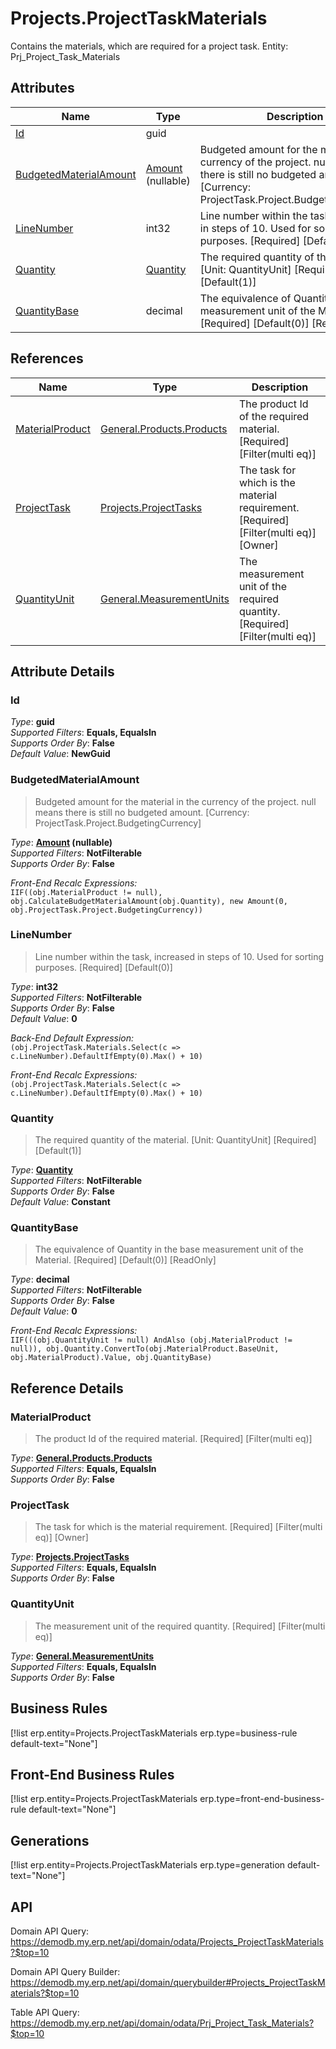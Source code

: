 # Projects.ProjectTaskMaterials

Contains the materials, which are required for a project task. Entity: Prj_Project_Task_Materials

## Attributes

| Name | Type | Description |
| ---- | ---- | --- |
| [Id](Projects.ProjectTaskMaterials.md#Id) | guid |  
| [BudgetedMaterialAmount](Projects.ProjectTaskMaterials.md#BudgetedMaterialAmount) | [Amount](../data-types/Amount.md) (nullable) | Budgeted amount for the material in the currency of the project. null means there is still no budgeted amount. [Currency: ProjectTask.Project.BudgetingCurrency] 
| [LineNumber](Projects.ProjectTaskMaterials.md#LineNumber) | int32 | Line number within the task, increased in steps of 10. Used for sorting purposes. [Required] [Default(0)] 
| [Quantity](Projects.ProjectTaskMaterials.md#Quantity) | [Quantity](../data-types/Quantity.md) | The required quantity of the material. [Unit: QuantityUnit] [Required] [Default(1)] 
| [QuantityBase](Projects.ProjectTaskMaterials.md#QuantityBase) | decimal | The equivalence of Quantity in the base measurement unit of the Material. [Required] [Default(0)] [ReadOnly] 

## References

| Name | Type | Description |
| ---- | ---- | --- |
| [MaterialProduct](Projects.ProjectTaskMaterials.md#MaterialProduct) | [General.Products.Products](General.Products.Products.md) | The product Id of the required material. [Required] [Filter(multi eq)] |
| [ProjectTask](Projects.ProjectTaskMaterials.md#ProjectTask) | [Projects.ProjectTasks](Projects.ProjectTasks.md) | The task for which is the material requirement. [Required] [Filter(multi eq)] [Owner] |
| [QuantityUnit](Projects.ProjectTaskMaterials.md#QuantityUnit) | [General.MeasurementUnits](General.MeasurementUnits.md) | The measurement unit of the required quantity. [Required] [Filter(multi eq)] |


## Attribute Details

### Id

_Type_: **guid**  
_Supported Filters_: **Equals, EqualsIn**  
_Supports Order By_: **False**  
_Default Value_: **NewGuid**  

### BudgetedMaterialAmount

> Budgeted amount for the material in the currency of the project. null means there is still no budgeted amount. [Currency: ProjectTask.Project.BudgetingCurrency]

_Type_: **[Amount](../data-types/Amount.md) (nullable)**  
_Supported Filters_: **NotFilterable**  
_Supports Order By_: **False**  

_Front-End Recalc Expressions:_  
`IIF((obj.MaterialProduct != null), obj.CalculateBudgetMaterialAmount(obj.Quantity), new Amount(0, obj.ProjectTask.Project.BudgetingCurrency))`
### LineNumber

> Line number within the task, increased in steps of 10. Used for sorting purposes. [Required] [Default(0)]

_Type_: **int32**  
_Supported Filters_: **NotFilterable**  
_Supports Order By_: **False**  
_Default Value_: **0**  

_Back-End Default Expression:_  
`(obj.ProjectTask.Materials.Select(c => c.LineNumber).DefaultIfEmpty(0).Max() + 10)`

_Front-End Recalc Expressions:_  
`(obj.ProjectTask.Materials.Select(c => c.LineNumber).DefaultIfEmpty(0).Max() + 10)`
### Quantity

> The required quantity of the material. [Unit: QuantityUnit] [Required] [Default(1)]

_Type_: **[Quantity](../data-types/Quantity.md)**  
_Supported Filters_: **NotFilterable**  
_Supports Order By_: **False**  
_Default Value_: **Constant**  

### QuantityBase

> The equivalence of Quantity in the base measurement unit of the Material. [Required] [Default(0)] [ReadOnly]

_Type_: **decimal**  
_Supported Filters_: **NotFilterable**  
_Supports Order By_: **False**  
_Default Value_: **0**  

_Front-End Recalc Expressions:_  
`IIF(((obj.QuantityUnit != null) AndAlso (obj.MaterialProduct != null)), obj.Quantity.ConvertTo(obj.MaterialProduct.BaseUnit, obj.MaterialProduct).Value, obj.QuantityBase)`

## Reference Details

### MaterialProduct

> The product Id of the required material. [Required] [Filter(multi eq)]

_Type_: **[General.Products.Products](General.Products.Products.md)**  
_Supported Filters_: **Equals, EqualsIn**  
_Supports Order By_: **False**  

### ProjectTask

> The task for which is the material requirement. [Required] [Filter(multi eq)] [Owner]

_Type_: **[Projects.ProjectTasks](Projects.ProjectTasks.md)**  
_Supported Filters_: **Equals, EqualsIn**  
_Supports Order By_: **False**  

### QuantityUnit

> The measurement unit of the required quantity. [Required] [Filter(multi eq)]

_Type_: **[General.MeasurementUnits](General.MeasurementUnits.md)**  
_Supported Filters_: **Equals, EqualsIn**  
_Supports Order By_: **False**  



## Business Rules

[!list erp.entity=Projects.ProjectTaskMaterials erp.type=business-rule default-text="None"]

## Front-End Business Rules

[!list erp.entity=Projects.ProjectTaskMaterials erp.type=front-end-business-rule default-text="None"]

## Generations

[!list erp.entity=Projects.ProjectTaskMaterials erp.type=generation default-text="None"]

## API

Domain API Query:
<https://demodb.my.erp.net/api/domain/odata/Projects_ProjectTaskMaterials?$top=10>

Domain API Query Builder:
<https://demodb.my.erp.net/api/domain/querybuilder#Projects_ProjectTaskMaterials?$top=10>

Table API Query:
<https://demodb.my.erp.net/api/domain/odata/Prj_Project_Task_Materials?$top=10>

